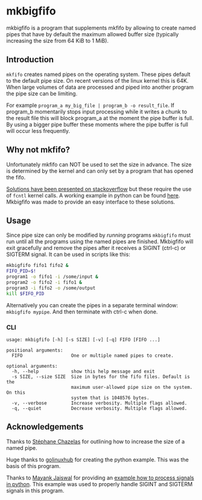 # mkbigfifo

mkbigfifo is a program that supplements mkfifo by allowing to create named
pipes that have by default the maximum allowed buffer size (typically 
increasing the size from 64 KiB to 1 MiB). 

## Introduction
`mkfifo` creates named pipes on the operating system. These pipes default 
to the default pipe size. On recent versions of the linux kernel this is 
64K. When large volumes of data are processed and piped into another program 
the pipe size can be limiting. 

For example `program_a my_big_file | program_b -o result_file`. If program_b
momentarily stops input processing while it writes a chunk to the result file
this will block program_a at the moment the pipe buffer is full. By using a 
bigger pipe buffer these moments where the pipe buffer is full will occur less 
frequently.

## Why not mkfifo?
Unfortunately mkfifo can NOT be used to set the size in advance. The size is 
determined by the kernel and can only set by a program that has opened the 
fifo.

[Solutions have been presented on stackoverflow](
https://unix.stackexchange.com/a/439438)
but these require the use of `fcntl` kernel calls. A working example in python
can be found [here](
https://www.golinuxhub.com/2018/05/how-to-view-and-increase-default-pipe-size-buffer/).
Mkbigfifo was made to provide an easy interface to these solutions.

## Usage
Since pipe size can only be modified by *running* programs `mkbigfifo` must
run until all the  programs using the named pipes are finished.
Mkbigfifo will exit gracefully and remove the pipes after it receives a 
SIGINT (ctrl-c) or SIGTERM signal. It can be used in scripts like this:

```bash 
mkbigfifo fifo1 fifo2 &
FIFO_PID=$!
program1 -o fifo1 -i /some/input &
program2 -o fifo2 -i fifo1 &
program3 -i fifo2 -o /some/output
kill $FIFO_PID
```

Alternatively you can create the pipes in a separate terminal window:
`mkbigfifo mypipe`. And then terminate with ctrl-c when done.

### CLI
```
usage: mkbigfifo [-h] [-s SIZE] [-v] [-q] FIFO [FIFO ...]

positional arguments:
  FIFO                  One or multiple named pipes to create.

optional arguments:
  -h, --help            show this help message and exit
  -s SIZE, --size SIZE  Size in bytes for the fifo files. Default is the
                        maximum user-allowed pipe size on the system. On this
                        system that is 1048576 bytes.
  -v, --verbose         Increase verbosity. Multiple flags allowed.
  -q, --quiet           Decrease verbosity. Multiple flags allowed.
```

## Acknowledgements

Thanks to [Stéphane Chazelas](
https://unix.stackexchange.com/users/22565/st%c3%a9phane-chazelas) for 
outlining how to increase the size of a named pipe.

Huge thanks to [golinuxhub](https://www.golinuxhub.com/) for creating the 
python example. This was the basis of this program.

Thanks to [Mayank Jaiswal](https://stackoverflow.com/users/578989/mayank-jaiswal)
for providing an [example how to process signals in python](
https://stackoverflow.com/a/31464349). This example was used to properly handle
SIGINT and SIGTERM signals in this program.